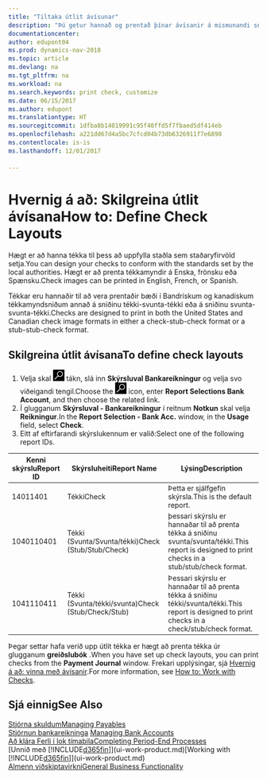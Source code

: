 ```yaml
---
title: "Tiltaka útlit ávísunar"
description: "Þú getur hannað og prentað þínar ávísanir á mismunandi sniði til að vera í samræmi við staðla."
documentationcenter: 
author: edupont04
ms.prod: dynamics-nav-2018
ms.topic: article
ms.devlang: na
ms.tgt_pltfrm: na
ms.workload: na
ms.search.keywords: print check, customize
ms.date: 06/15/2017
ms.author: edupont
ms.translationtype: HT
ms.sourcegitcommit: 1dfba8b14019991c95f40ffd5f7fbaed5df414eb
ms.openlocfilehash: a221dd67d4a5bc7cfcd04b73db6326911f7e6898
ms.contentlocale: is-is
ms.lasthandoff: 12/01/2017

---
```

# <a name="how-to-define-check-layouts"></a><span data-ttu-id="2bea5-103">Hvernig á að: Skilgreina útlit ávísana</span><span class="sxs-lookup"><span data-stu-id="2bea5-103">How to: Define Check Layouts</span></span>
<span data-ttu-id="2bea5-104">Hægt er að hanna tékka til þess að uppfylla staðla sem staðaryfirvöld setja.</span><span class="sxs-lookup"><span data-stu-id="2bea5-104">You can design your checks to conform with the standards set by the local authorities.</span></span> <span data-ttu-id="2bea5-105">Hægt er að prenta tékkamyndir á Enska, frönsku eða Spænsku.</span><span class="sxs-lookup"><span data-stu-id="2bea5-105">Check images can be printed in English, French, or Spanish.</span></span>

<span data-ttu-id="2bea5-106">Tékkar eru hannaðir til að vera prentaðir bæði í Bandrískum og kanadískum tékkamyndsniðum annað á sniðinu tékki-svunta-tékki  eða á sniðinu svunta-svunta-tékki.</span><span class="sxs-lookup"><span data-stu-id="2bea5-106">Checks are designed to print in both the United States and Canadian check image formats in either a check-stub-check format or a stub-stub-check format.</span></span>

## <a name="to-define-check-layouts"></a><span data-ttu-id="2bea5-107">Skilgreina útlit ávísana</span><span class="sxs-lookup"><span data-stu-id="2bea5-107">To define check layouts</span></span>
1. <span data-ttu-id="2bea5-108">Velja skal ![Leit að síðu eða skýrslu](media/ui-search/search_small.png "Leit að síðu eða skýrslu táknið") tákn, slá inn **Skýrsluval Bankareikningur** og velja svo viðeigandi tengil.</span><span class="sxs-lookup"><span data-stu-id="2bea5-108">Choose the ![Search for Page or Report](media/ui-search/search_small.png "Search for Page or Report icon") icon, enter **Report Selections Bank Account**, and then choose the related link.</span></span>
2. <span data-ttu-id="2bea5-109">Í glugganum **Skýrsluval - Bankareikningur** í reitnum **Notkun** skal velja **Reikningur**.</span><span class="sxs-lookup"><span data-stu-id="2bea5-109">In the **Report Selection - Bank Acc.** window, in the **Usage** field, select **Check**.</span></span>
3. <span data-ttu-id="2bea5-110">Eitt af eftirfarandi skýrslukennum er valið:</span><span class="sxs-lookup"><span data-stu-id="2bea5-110">Select one of the following report IDs.</span></span>

| <span data-ttu-id="2bea5-111">Kenni skýrslu</span><span class="sxs-lookup"><span data-stu-id="2bea5-111">Report ID</span></span> | <span data-ttu-id="2bea5-112">Skýrsluheiti</span><span class="sxs-lookup"><span data-stu-id="2bea5-112">Report Name</span></span> | <span data-ttu-id="2bea5-113">Lýsing</span><span class="sxs-lookup"><span data-stu-id="2bea5-113">Description</span></span> |
| --- | --- | --- |
| <span data-ttu-id="2bea5-114">1401</span><span class="sxs-lookup"><span data-stu-id="2bea5-114">1401</span></span> |<span data-ttu-id="2bea5-115">Tékki</span><span class="sxs-lookup"><span data-stu-id="2bea5-115">Check</span></span> |<span data-ttu-id="2bea5-116">Þetta er sjálfgefin skýrsla.</span><span class="sxs-lookup"><span data-stu-id="2bea5-116">This is the default report.</span></span> |
| <span data-ttu-id="2bea5-117">10401</span><span class="sxs-lookup"><span data-stu-id="2bea5-117">10401</span></span> |<span data-ttu-id="2bea5-118">Tékki (Svunta/Svunta/tékki)</span><span class="sxs-lookup"><span data-stu-id="2bea5-118">Check (Stub/Stub/Check)</span></span> |<span data-ttu-id="2bea5-119">þessari skýrslu er hannaðar til að prenta tékka á sniðinu svunta/svunta/tékki.</span><span class="sxs-lookup"><span data-stu-id="2bea5-119">This report is designed to print checks in a stub/stub/check format.</span></span> |
| <span data-ttu-id="2bea5-120">10411</span><span class="sxs-lookup"><span data-stu-id="2bea5-120">10411</span></span> |<span data-ttu-id="2bea5-121">Tékki (Svunta/tékki/svunta)</span><span class="sxs-lookup"><span data-stu-id="2bea5-121">Check (Stub/Check/Stub)</span></span> |<span data-ttu-id="2bea5-122">Þessari skýrslu er hannaðar til að prenta tékka á sniðinu tékki/svunta/tékki.</span><span class="sxs-lookup"><span data-stu-id="2bea5-122">This report is designed to print checks in a check/stub/check format.</span></span> |

<span data-ttu-id="2bea5-123">Þegar settar hafa verið upp útlit tékka er hægt að prenta tékka úr glugganum **greiðslubók** .</span><span class="sxs-lookup"><span data-stu-id="2bea5-123">When you have set up check layouts, you can print checks from the **Payment Journal** window.</span></span> <span data-ttu-id="2bea5-124">Frekari upplýsingar, sjá [Hvernig á að: vinna með ávísanir](payables-how-work-checks.md).</span><span class="sxs-lookup"><span data-stu-id="2bea5-124">For more information, see [How to: Work with Checks](payables-how-work-checks.md).</span></span>

## <a name="see-also"></a><span data-ttu-id="2bea5-125">Sjá einnig</span><span class="sxs-lookup"><span data-stu-id="2bea5-125">See Also</span></span>
[<span data-ttu-id="2bea5-126">Stjórna skuldum</span><span class="sxs-lookup"><span data-stu-id="2bea5-126">Managing Payables</span></span>](payables-manage-payables.md)  
<span data-ttu-id="2bea5-127">[Stjórnun bankareikninga](bank-manage-bank-accounts.md) </span><span class="sxs-lookup"><span data-stu-id="2bea5-127">[Managing Bank Accounts](bank-manage-bank-accounts.md) </span></span>  
[<span data-ttu-id="2bea5-128">Að klára Ferli í lok tímabila</span><span class="sxs-lookup"><span data-stu-id="2bea5-128">Completing Period-End Processes</span></span>](year-how-complete-period-end-processes.md)  
<span data-ttu-id="2bea5-129">[Unnið með [!INCLUDE[d365fin](includes/d365fin_md.md)]](ui-work-product.md)</span><span class="sxs-lookup"><span data-stu-id="2bea5-129">[Working with [!INCLUDE[d365fin](includes/d365fin_md.md)]](ui-work-product.md)</span></span>  
[<span data-ttu-id="2bea5-130">Almenn viðskiptavirkni</span><span class="sxs-lookup"><span data-stu-id="2bea5-130">General Business Functionality</span></span>](ui-across-business-areas.md)

